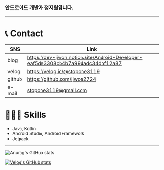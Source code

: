 
### 안드로이드 개발자 정지원입니다.</h3>
---

# 📞 Contact

| SNS | Link |
| --- | --- |
| blog | https://dev-jiwon.notion.site/Android-Developer-eaf5de3308cb4b7a99dadc34dbf12a87 |
| velog | https://velog.io/@stopone3119 |
| github | https://github.com/jiwon2724 |
| e-mail | stopone3119@gmail.com |


# 🧑🏻‍💻 Skills
- Java, Kotlin
- Android Studio, Android Framework
- Jetpack


<!-- # Resume
<a href="https://www.notion.so/e08d927ec1b8489880a59fee0bb88037" target="_blank">
<img src="https://img.shields.io/badge/Notion-000000?style=for-the-badge&logo=Notion&logoColor=white"/>
</a>
<br> -->

--- 

![Anurag's GitHub stats](https://github-readme-stats.vercel.app/api?username=jiwon2724&show_icons=true)

[![Velog's GitHub stats](https://velog-readme-stats.vercel.app/api?name=stopone3119)](https://velog.io/@stopone3119/)


<!--
**jiwon2724/jiwon2724** is a ✨ _special_ ✨ repository because its `README.md` (this file) appears on your GitHub profile.

Here are some ideas to get you started:

- 🔭 I’m currently working on ...
- 🌱 I’m currently learning ...
- 👯 I’m looking to collaborate on ...
- 🤔 I’m looking for help with ...
- 💬 Ask me about ...
- 📫 How to reach me: ...
- 😄 Pronouns: ...
- ⚡ Fun fact: ...
-->
